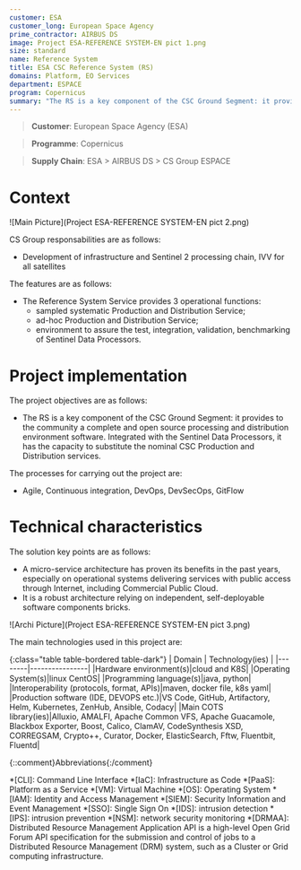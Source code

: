 ```yaml
---
customer: ESA
customer_long: European Space Agency
prime_contractor: AIRBUS DS
image: Project ESA-REFERENCE SYSTEM-EN pict 1.png
size: standard
name: Reference System
title: ESA CSC Reference System (RS)
domains: Platform, EO Services
department: ESPACE
program: Copernicus
summary: "The RS is a key component of the CSC Ground Segment: it provides to the community a complete and open source processing and distribution environment software. Integrated with the Sentinel Data Processors, it has the capacity to substitute the nominal CSC Production and Distribution services."
---
```


> __Customer__\: European Space Agency (ESA)

> __Programme__\: Copernicus

> __Supply Chain__\: ESA > AIRBUS DS >  CS Group ESPACE


# Context


![Main Picture](Project ESA-REFERENCE SYSTEM-EN pict 2.png)

CS Group responsabilities are as follows:
* Development of infrastructure and Sentinel 2 processing chain, IVV for all satellites


The features are as follows:
* The Reference System Service provides 3 operational functions:
	* sampled systematic Production and Distribution Service;
	* ad-hoc Production and Distribution Service;
	* environment to assure the test, integration, validation, benchmarking of Sentinel Data Processors.

# Project implementation

The project objectives are as follows:
* The RS is a key component of the CSC Ground Segment: it provides to the community a complete and open source processing and distribution environment software. Integrated with the Sentinel Data Processors, it has the capacity to substitute the nominal CSC Production and Distribution services.

The processes for carrying out the project are:
* Agile, Continuous integration, DevOps, DevSecOps, GitFlow

# Technical characteristics

The solution key points are as follows:
* A micro-service architecture has proven its benefits in the past years, especially on operational systems delivering services with public access through Internet, including Commercial Public Cloud.
* It is a robust architecture relying on independent, self-deployable software components bricks.

![Archi Picture](Project ESA-REFERENCE SYSTEM-EN pict 3.png)

The main technologies used in this project are:

{:class="table table-bordered table-dark"}
| Domain | Technology(ies) |
|--------|----------------|
|Hardware environment(s)|cloud and K8S|
|Operating System(s)|linux CentOS|
|Programming language(s)|java, python|
|Interoperability (protocols, format, APIs)|maven, docker file, k8s yaml|
|Production software (IDE, DEVOPS etc.)|VS Code, GitHub, Artifactory, Helm, Kubernetes, ZenHub, Ansible, Codacy|
|Main COTS library(ies)|Alluxio, AMALFI, Apache Common VFS, Apache Guacamole, Blackbox Exporter, Boost, Calico, ClamAV, CodeSynthesis XSD, CORREGSAM, Crypto++, Curator, Docker, ElasticSearch, Fftw, Fluentbit, Fluentd|



{::comment}Abbreviations{:/comment}

*[CLI]: Command Line Interface
*[IaC]: Infrastructure as Code
*[PaaS]: Platform as a Service
*[VM]: Virtual Machine
*[OS]: Operating System
*[IAM]: Identity and Access Management
*[SIEM]: Security Information and Event Management
*[SSO]: Single Sign On
*[IDS]: intrusion detection
*[IPS]: intrusion prevention
*[NSM]: network security monitoring
*[DRMAA]: Distributed Resource Management Application API is a high-level Open Grid Forum API specification for the submission and control of jobs to a Distributed Resource Management (DRM) system, such as a Cluster or Grid computing infrastructure.
